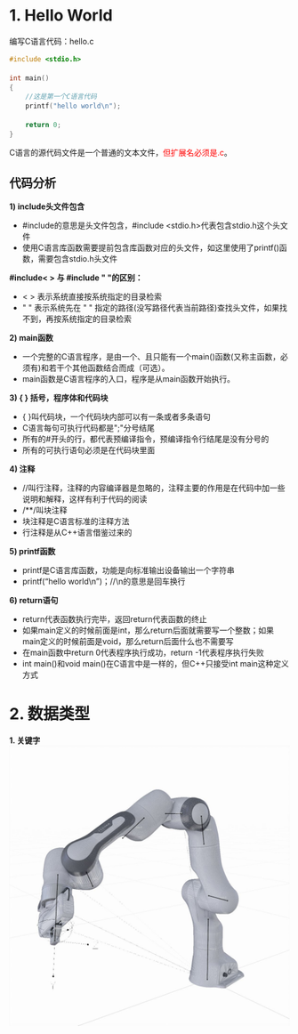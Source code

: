 #  1. Hello World

编写C语言代码：hello.c
```c
#include <stdio.h>

int main()
{
	//这是第一个C语言代码
	printf("hello world\n");

	return 0;
}
```
C语言的源代码文件是一个普通的文本文件，<font color=red>但扩展名必须是.c</font>。
## 代码分析
**1) include头文件包含**
 - #include的意思是头文件包含，#include <stdio.h>代表包含stdio.h这个头文件 
 - 使用C语言库函数需要提前包含库函数对应的头文件，如这里使用了printf()函数，需要包含stdio.h头文件
 
**#include< > 与 #include " "的区别：**
- < > 表示系统直接按系统指定的目录检索
- " " 表示系统先在 " " 指定的路径(没写路径代表当前路径)查找头文件，如果找不到，再按系统指定的目录检索

**2) main函数**
- 一个完整的C语言程序，是由一个、且只能有一个main()函数(又称主函数，必须有)和若干个其他函数结合而成（可选）。
- main函数是C语言程序的入口，程序是从main函数开始执行。

**3) { } 括号，程序体和代码块**
- { }叫代码块，一个代码块内部可以有一条或者多条语句
- C语言每句可执行代码都是";"分号结尾
- 所有的#开头的行，都代表预编译指令，预编译指令行结尾是没有分号的
- 所有的可执行语句必须是在代码块里面

**4) 注释**
- //叫行注释，注释的内容编译器是忽略的，注释主要的作用是在代码中加一些说明和解释，这样有利于代码的阅读
- /**/叫块注释
- 块注释是C语言标准的注释方法
- 行注释是从C++语言借鉴过来的

**5) printf函数**
- printf是C语言库函数，功能是向标准输出设备输出一个字符串
- printf(“hello world\n”)；//\n的意思是回车换行

**6) return语句**
- return代表函数执行完毕，返回return代表函数的终止
- 如果main定义的时候前面是int，那么return后面就需要写一个整数；如果main定义的时候前面是void，那么return后面什么也不需要写
- 在main函数中return 0代表程序执行成功，return -1代表程序执行失败
- int main()和void main()在C语言中是一样的，但C++只接受int main这种定义方式
# 2. 数据类型
**1. 关键字**
![alt](/picture/tva131jp.jpg "Magic Gardens")